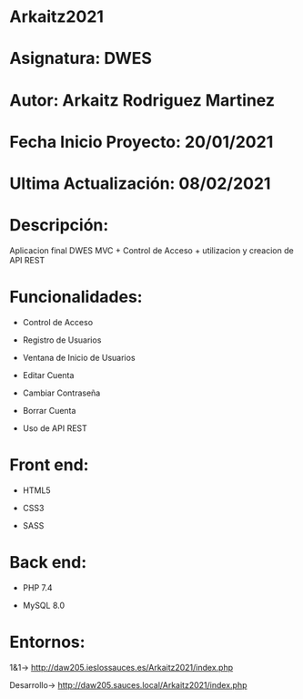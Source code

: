 # Arkaitz2021

# Asignatura: DWES

# Autor: Arkaitz Rodriguez Martinez

# Fecha Inicio Proyecto: 20/01/2021

# Ultima Actualización: 08/02/2021

# Descripción:

Aplicacion final DWES MVC + Control de Acceso + utilizacion y creacion de API REST

# Funcionalidades:

- Control de Acceso

- Registro de Usuarios

- Ventana de Inicio de Usuarios

- Editar Cuenta

- Cambiar Contraseña

- Borrar Cuenta

- Uso de API REST

# Front end:

- HTML5

- CSS3

- SASS

# Back end:

- PHP 7.4

- MySQL 8.0

# Entornos:

1&1->
http://daw205.ieslossauces.es/Arkaitz2021/index.php

Desarrollo->
http://daw205.sauces.local/Arkaitz2021/index.php
